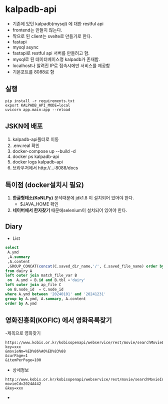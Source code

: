 # kalpadb-api

- 기존에 있던 kalpadb(mysql) 에 대한 restful api
- frontend는 만들지 않는다.
- 짝으로 된 client는 svelte로 만들기로 한다.
- fastapi
- mysql async
- fastapi로 restful api 서버를 만들려고 함.
- mysql로 된 데이터베이스명 kalpadb가 존재함.
- localhost나 알려진 IP로 접속시에만 서비스를 제공함
- 기본포트를 8088로 함

## 실행

```shell
pip install -r requirements.txt
export KALPADB_API_MODE=local
uvicorn app.main:app --reload
```

## JSKN에 배포

1. kalpadb-api폴더로 이동
2. .env.real 확인
3. docker-compose up --build -d
4. docker ps kalpadb-api
5. docker logs kalpadb-api
6. 브라우저에서 http://...:8088/docs

## 특이점 (docker설치시 필요)

1. **한글형태소(KoNLPy)** 분석때문에 jdk1.8 이 설치되어 있어야 한다.
    - $JAVA_HOME 확인
2. **네이버에서 한자찾기** 때문에selenium이 설치되어 있어야 한다.

## Diary

- List

```sql
select 
 A.ymd
 ,A.summary
 ,A.content
 ,GROUP_CONCAT(concat(C.saved_dir_name,'/', C.saved_file_name) order by concat(C.saved_dir_name,'/', C.saved_file_name)   SEPARATOR ', ') as files
from dairy A 
left outer join match_file_var B
 on  A.ymd = B.id and B.tbl ='dairy'
left outer join ap_file C 
 on B.node_id  = C.node_id
where A.ymd between '20240101' and '20241231'
group by A.ymd, A.summary, A.content
order by A.ymd
```

## 영화진흥회(KOFIC) 에서 영화목록찾기

-제목으로 영화찾기

```text
https://www.kobis.or.kr/kobisopenapi/webservice/rest/movie/searchMovieList.json?key=xxx
&movieNm=%ED%86%A0%ED%83%88
&curPage=1
&itemPerPage=100
```

- 상세정보

```text
http://www.kobis.or.kr/kobisopenapi/webservice/rest/movie/searchMovieInfo.json?
movieCd=2024A442
&key=xxx
```

-
